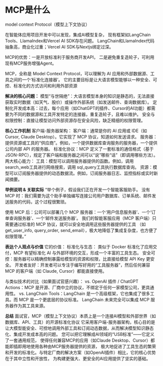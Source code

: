 
# MCP是什么
model context Protocol（模型上下文协议）

在智能体应用项目开发中可以发现，集成AI模型复杂，
现有框架如LangChain Tools、LlamaIndex和Vercel AI SDK存在问题。
LangChain和LlamaIndex代码抽象高，商业化过重；Vercel AI SDK与Nextjs绑定过深。


MCP的优势：一是开放标准利于服务商开发API，
            二是避免重复造轮子，可利用现有MCP服务增强Agent。



MCP，全称是 Model Context Protocol，可以理解为 AI 应用和外部数据源、工具之间的一个‘标准化连接器’。
它的主要目标是让大语言模型能够以一种安全、可控、标准化的方式访问和利用外部资源


**解决的核心问题：**
模型“与世隔绝”：大语言模型本身的知识是静态的，无法直接获取实时数据（如天气、股价）或操作外部系统（如发送邮件、查询数据库）。
定制化开发成本高：过去，每个应用（如ChatGPT的插件、Cursor的AI功能）都需要为不同的数据源和工具开发特定的连接器，重复造轮子，且难以维护。
安全与权限控制：直接让模型访问外部资源存在安全风险，缺乏精细的权限管理。



**核心工作机制**
客户端-服务器架构：
客户端：通常是你的 AI 应用或 IDE（如 Cursor, Claude Desktop）。它实现了 MCP 协议，知道如何发送请求。
服务器：提供资源或工具的“供应商”。例如，一个提供数据库查询服务的服务器，一个提供公司内部 API 的服务器。
标准化协议：MCP 定义了一套标准的通信格式（基于 JSON-RPC），规定了客户端和服务器之间可以“说”哪些“话”（即调用哪些方法）。
两大核心能力：
工具：模型可以调用服务器提供的函数。例如，调用 search_web工具进行网络搜索，调用 sql_query工具执行数据库查询。
资源：模型可以订阅服务器提供的动态数据流。例如，订阅服务器日志、监控指标或实时新闻摘要。

**举例说明 & 关联实际**
“举个例子，假设我们正在开发一个智能客服助手。
没有 MCP 时：我们需要为这个助手单独编写连接公司用户数据库、订单系统、邮件发送服务的代码，这个过程很繁琐。

使用 MCP 后：公司可以部署几个 MCP 服务器：一个‘用户信息服务器’、一个‘订单查询服务器’、一个‘邮件发送服务器’。
我们的智能客服应用（MCP 客户端）只需要通过标准的 MCP 协议，就可以安全地调用这些服务器提供的工具
（如 get_user_info, query_order, send_email），极大地降低了集成复杂度，也方便了权限管理。”

**表达个人观点与价值**
它的价值：
标准化与生态：
类似于 Docker 标准化了应用交付，MCP 有望标准化 AI 与外部环境的交互，形成一个丰富的工具生态。
安全可控：服务器可以精确控制暴露给模型的资源和权限，比直接给模型 API Key 更安全。
开发者友好：开发者可以专注于编写好用的“工具服务器”，然后任何兼容 MCP 的客户端（如 Claude, Cursor）都能直接使用。

与类似技术的对比（如果面试官感兴趣）：
vs. OpenAI 插件 / ChatGPT Actions：MCP 是开源、厂商中立的协议，不绑定于任何一家模型公司，更具通用性。
vs. LangChain Tools：LangChain 是一个高级框架，它也集成了很多工具。而 MCP 是一个更底层的协议标准。
LangChain 未来完全可以集成 MCP 服务器作为其工具来源。


**总结**
面试官，MCP（模型上下文协议）本质上是一个连接AI模型和外部世界（如数据库、API、工具）的开源标准化协议
它采用客户端-服务器架构，核心目的是让大模型能安全、可控地调用外部工具和订阅动态数据，从而解决模型知识静态化、集成开发成本高的问题。
您可以把它理解成AI领域的“USB标准”——它定义了一套通用规范，
使得任何兼容MCP的应用（如Claude Desktop、Cursor）都能即插即用地使用各种由MCP服务器提供的资源，
极大地促进了工具生态的繁荣和开发的标准化。与特定厂商的解决方案（如OpenAI插件）相比，它的核心优势在于其中立性和开放性，
为构建更强大、更安全的AI应用提供了坚实的基础。


